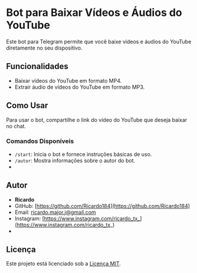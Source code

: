 # Bot para Baixar Vídeos e Áudios do YouTube

Este bot para Telegram permite que você baixe vídeos e áudios do YouTube diretamente no seu dispositivo.

## Funcionalidades

- Baixar vídeos do YouTube em formato MP4.
- Extrair áudio de vídeos do YouTube em formato MP3.

## Como Usar

Para usar o bot, compartilhe o link do vídeo do YouTube que deseja baixar no chat.

### Comandos Disponíveis

- `/start`: Inicia o bot e fornece instruções básicas de uso.
- `/autor`: Mostra informações sobre o autor do bot.
- 
## Autor

- **Ricardo**
- GitHub: [https://github.com/Ricardo184](https://github.com/Ricardo184)
- Email: ricardo.major.j@gmail.com
- Instagram: [https://www.instagram.com/ricardo_tx_](https://www.instagram.com/ricardo_tx_)
- 
## Licença

Este projeto está licenciado sob a [Licença MIT](LICENSE).

